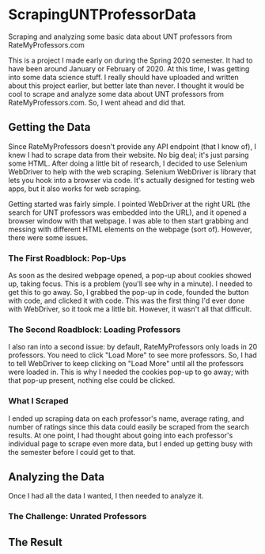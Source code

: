# ScrapingUNTProfessorData
Scraping and analyzing some basic data about UNT professors from RateMyProfessors.com

This is a project I made early on during the Spring 2020 semester.  It had to have been around January or February of 2020.  At this time, I was getting into some data science stuff.  I really should have uploaded and written about this project earlier, but better late than never.  I thought it would be cool to scrape and analyze some data about UNT professors from RateMyProfessors.com.  So, I went ahead and did that.

<h2>Getting the Data</h2>

Since RateMyProfessors doesn't provide any API endpoint (that I know of), I knew I had to scrape data from their website.  No big deal; it's just parsing some HTML.  After doing a little bit of research, I decided to use Selenium WebDriver to help with the web scraping.  Selenium WebDriver is library that lets you hook into a browser via code.  It's actually designed for testing web apps, but it also works for web scraping.

Getting started was fairly simple.  I pointed WebDriver at the right URL (the search for UNT professors was embedded into the URL), and it opened a browser window with that webpage.  I was able to then start grabbing and messing with different HTML elements on the webpage (sort of).  However, there were some issues.

<h3>The First Roadblock: Pop-Ups</h3>

As soon as the desired webpage opened, a pop-up about cookies showed up, taking focus.  This is a problem (you'll see why in a minute).  I needed to get this to go away.  So, I grabbed the pop-up in code, founded the button with code, and clicked it with code.  This was the first thing I'd ever done with WebDriver, so it took me a little bit.  However, it wasn't all that difficult.

<h3>The Second Roadblock: Loading Professors</h3>

I also ran into a second issue: by default, RateMyProfessors only loads in 20 professors.  You need to click "Load More" to see more professors.  So, I had to tell WebDriver to keep clicking on "Load More" until all the professors were loaded in.  This is why I needed the cookies pop-up to go away; with that pop-up present, nothing else could be clicked.

<h3>What I Scraped</h3>

I ended up scraping data on each professor's name, average rating, and number of ratings since this data could easily be scraped from the search results.  At one point, I had thought about going into each professor's individual page to scrape even more data, but I ended up getting busy with the semester before I could get to that.

<h2>Analyzing the Data</h2>

Once I had all the data I wanted, I then needed to analyze it.  

<h3>The Challenge: Unrated Professors</h3>

<h2>The Result</h2>
